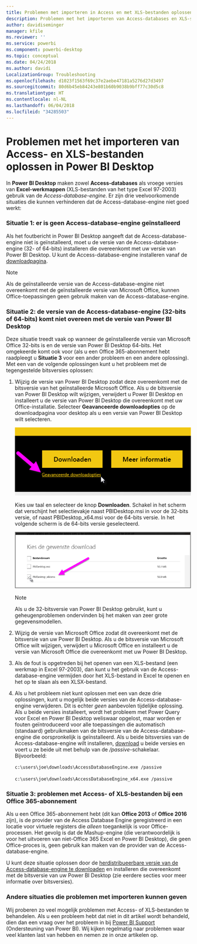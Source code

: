```yaml
---
title: Problemen met importeren in Access en met XLS-bestanden oplossen in Power BI Desktop
description: Problemen met het importeren van Access-databases en XLS-spreadsheets oplossen in Power BI Desktop en Power Query
author: davidiseminger
manager: kfile
ms.reviewer: ''
ms.service: powerbi
ms.component: powerbi-desktop
ms.topic: conceptual
ms.date: 04/24/2018
ms.author: davidi
LocalizationGroup: Troubleshooting
ms.openlocfilehash: d1023f1563f69c37e2aebe47181a5276d27d3497
ms.sourcegitcommit: 80d6b45eb84243e801b60b9038b9bff77c30d5c8
ms.translationtype: HT
ms.contentlocale: nl-NL
ms.lasthandoff: 06/04/2018
ms.locfileid: "34285503"
---
```

# <a name="resolve-issues-importing-access-and-xls-files-in-power-bi-desktop"></a>Problemen met het importeren van Access- en XLS-bestanden oplossen in Power BI Desktop
In **Power BI Desktop** maken zowel **Access-databases** als vroege versies van **Excel-werkmappen** (XLS-bestanden van het type Excel 97-2003) gebruik van de *Access-database-engine*. Er zijn drie veelvoorkomende situaties die kunnen verhinderen dat de Access-database-engine niet goed werkt:

### <a name="situation-1-no-access-database-engine-installed"></a>Situatie 1: er is geen Access-database-engine geïnstalleerd
Als het foutbericht in Power BI Desktop aangeeft dat de Access-database-engine niet is geïnstalleerd, moet u de versie van de Access-database-engine (32- of 64-bits) installeren die overeenkomt met uw versie van Power BI Desktop. U kunt de Access-database-engine installeren vanaf de [downloadpagina](http://www.microsoft.com/en-us/download/details.aspx?id=13255).

>[!NOTE]
>Als de geïnstalleerde versie van de Access-database-engine niet overeenkomt met de geïnstalleerde versie van Microsoft Office, kunnen Office-toepassingen geen gebruik maken van de Access-database-engine.

### <a name="situation-2-the-access-database-engine-bit-version-32-bit-or-64-bit-is-different-from-your-power-bi-desktop-bit-version"></a>Situatie 2: de versie van de Access-database-engine (32-bits of 64-bits) komt niet overeen met de versie van Power BI Desktop
Deze situatie treedt vaak op wanneer de geïnstalleerde versie van Microsoft Office 32-bits is en de versie van Power BI Desktop 64-bits. Het omgekeerde komt ook voor (als u een Office 365-abonnement hebt raadpleegt u **Situatie 3** voor een ander probleem en een andere oplossing). Met een van de volgende oplossingen kunt u het probleem met de tegengestelde bitsversies oplossen:

1. Wijzig de versie van Power BI Desktop zodat deze overeenkomt met de bitsversie van het geïnstalleerde Microsoft Office. Als u de bitsversie van Power BI Desktop wilt wijzigen, verwijdert u Power BI Desktop en installeert u de versie van Power BI Desktop die overeenkomt met uw Office-installatie. Selecteer **Geavanceerde downloadopties** op de downloadpagina voor desktop als u een versie van Power BI Desktop wilt selecteren.
   
   ![](media/desktop-access-database-errors/desktop-access-errors-1.png)
   
   Kies uw taal en selecteer de knop **Downloaden**. Schakel in het scherm dat verschijnt het selectievakje naast PBIDesktop.msi in voor de 32-bits versie, of naast PBIDesktop_x64.msi voor de 64-bits versie. In het volgende scherm is de 64-bits versie geselecteerd.
   
   ![](media/desktop-access-database-errors/desktop-access-errors-2.png)
   
   >[!NOTE]
   >Als u de 32-bitsversie van Power BI Desktop gebruikt, kunt u geheugenproblemen ondervinden bij het maken van zeer grote gegevensmodellen.
2. Wijzig de versie van Microsoft Office zodat dit overeenkomt met de bitsversie van uw Power BI Desktop. Als u de bitsversie van Microsoft Office wilt wijzigen, verwijdert u Microsoft Office en installeert u de versie van Microsoft Office die overeenkomt met uw Power BI Desktop.
3. Als de fout is opgetreden bij het openen van een XLS-bestand (een werkmap in Excel 97-2003), dan kunt u het gebruik van de Access-database-engine vermijden door het XLS-bestand in Excel te openen en het op te slaan als een XLSX-bestand.
4. Als u het probleem niet kunt oplossen met een van deze drie oplossingen, kunt u mogelijk beide versies van de Access-database-engine verwijderen. Dit is echter *geen* aanbevolen tijdelijke oplossing. Als u beide versies installeert, wordt het probleem met Power Query voor Excel en Power BI Desktop weliswaar opgelost, maar worden er fouten geïntroduceerd voor alle toepassingen die automatisch (standaard) gebruikmaken van de bitsversie van de Access-database-engine die oorspronkelijk is geïnstalleerd. Als u beide bitsversies van de Access-database-engine wilt installeren, [download](http://www.microsoft.com/en-us/download/details.aspx?id=13255) u beide versies en voert u ze beide uit met behulp van de */passive*-schakelaar. Bijvoorbeeld:
   
       c:\users\joe\downloads\AccessDatabaseEngine.exe /passive
   
       c:\users\joe\downloads\AccessDatabaseEngine_x64.exe /passive

### <a name="situation-3-trouble-using-access-or-xls-files-with-an-office-365-subscription"></a>Situatie 3: problemen met Access- of XLS-bestanden bij een Office 365-abonnement
Als u een Office 365-abonnement hebt (dit kan **Office 2013** of **Office 2016** zijn), is de provider van de Access Database Engine geregistreerd in een locatie voor virtuele registers die *alleen* toegankelijk is voor Office-processen. Het gevolg is dat de Mashup-engine (die verantwoordelijk is voor het uitvoeren van niet-Office 365 Excel en Power BI Desktop), die geen Office-proces is, geen gebruik kan maken van de provider van de Access-database-engine.

U kunt deze situatie oplossen door de [herdistribueerbare versie van de Access-database-engine te downloaden](http://www.microsoft.com/en-us/download/details.aspx?id=13255) en installeren die overeenkomt met de bitsversie van uw Power BI Desktop (zie eerdere secties voor meer informatie over bitsversies).

### <a name="other-situations-that-cause-import-issues"></a>Andere situaties die problemen met importeren kunnen geven
Wij proberen zo veel mogelijk problemen met Access- of XLS-bestanden te behandelen. Als u een probleem hebt dat niet in dit artikel wordt behandeld, dien dan een vraag over het probleem in bij [Power BI Support](https://powerbi.microsoft.com/support/) (Ondersteuning van Power BI). Wij kijken regelmatig naar problemen waar veel klanten last van hebben en nemen ze in onze artikelen op.

